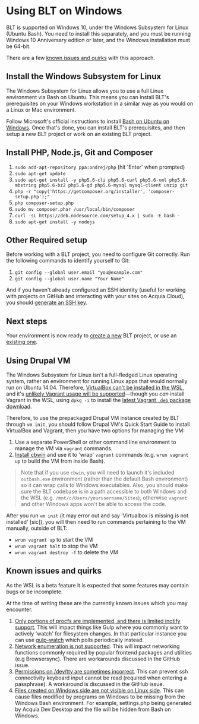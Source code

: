 # Using BLT on Windows

BLT is supported on Windows 10, under the Windows Subsystem for Linux (Ubuntu Bash). You need to install this separately, and you must be running Windows 10 Anniversary edition or later, and the Windows installation must be 64-bit.

There are a few [known issues and quirks](#known-issues-and-quirks) with this approach.

## Install the Windows Subsystem for Linux

The Windows Subsystem for Linux allows you to use a full Linux environment via Bash on Ubuntu. This means you can install BLT's prerequisites on your Windows workstation in a similar way as you would on a Linux or Mac environment.

Follow Microsoft's official instructions to install [Bash on Ubuntu on Windows](https://msdn.microsoft.com/en-us/commandline/wsl/install_guide). Once that's done, you can install BLT's prerequisites, and then setup a new BLT project or work on an existing BLT project.

## Install PHP, Node.js, Git and Composer

  1. `sudo add-apt-repository ppa:ondrej/php` (hit 'Enter' when prompted)
  2. `sudo apt-get update`
  3. `sudo apt-get install -y php5.6-cli php5.6-curl php5.6-xml php5.6-mbstring php5.6-bz2 php5.6-gd php5.6-mysql mysql-client unzip git`
  4. `php -r "copy('https://getcomposer.org/installer', 'composer-setup.php');"`
  5. `php composer-setup.php`
  6. `sudo mv composer.phar /usr/local/bin/composer`
  7. `curl -sL https://deb.nodesource.com/setup_4.x | sudo -E bash -`
  8. `sudo apt-get install -y nodejs`

## Other Required setup

Before working with a BLT project, you need to configure Git correctly. Run the following commands to identify yourself to Git:

  1. `git config --global user.email "you@example.com"`
  2. `git config --global user.name "Your Name"`

And if you haven't already configured an SSH identity (useful for working with projects on GitHub and interacting with your sites on Acquia Cloud), you should [generate an SSH key](https://help.github.com/articles/generating-an-ssh-key/).

## Next steps

Your environment is now ready to [create a new](creating-new-project.md) BLT project, or use an [existing one](onboarding.md).

## Using Drupal VM

The Windows Subsystem for Linux isn't a full-fledged Linux operating system, rather an environment for running Linux apps that would normally run on Ubuntu 14.04. Therefore, [VirtualBox can't be installed in the WSL](http://askubuntu.com/a/816350/88829), and it's [unlikely Vagrant usage will be supported](https://github.com/mitchellh/vagrant/issues/7731)—though you _can_ install Vagrant in the WSL, using `dpkg -i` to install the [latest Vagrant `.deb` package download](https://releases.hashicorp.com/vagrant/).

Therefore, to use the prepackaged Drupal VM instance created by BLT through `vm init`, you should follow Drupal VM's Quick Start Guide to install VirtualBox and Vagrant, then you have two options for managing the VM:

  1. Use a separate PowerShell or other command line environment to manage the VM via `vagrant` commands.
  2. [Install cbwin](https://github.com/xilun/cbwin#installation) and use it to 'wrap' `vagrant` commands (e.g. `wrun vagrant up` to build the VM from inside Bash).

> Note that if you use `cbwin`, you will need to launch it's included `outbash.exe` environment (rather than the default Bash environment) so it can wrap calls to Windows executables. Also, you should make sure the BLT codebase is in a path accessible to both Windows and the WSL (e.g. `/mnt/c/Users/yourusername/Sites`), otherwise `vagrant` and other Windows apps won't be able to access the code.

After you run `vm init` (it may error out and say 'Virtualbox is missing is not installed' [sic]), you will then need to run commands pertaining to the VM manually, outside of BLT:

  - `wrun vagrant up` to start the VM
  - `wrun vagrant halt` to stop the VM
  - `wrun vagrant destroy -f` to delete the VM

## Known issues and quirks

As the WSL is a beta feature it is expected that some features may contain bugs or be incomplete.

At the time of writing these are the currently known issues which you may encounter.

  1. [Only portions of procfs are implemented, and there is limited inotify support](https://github.com/Microsoft/BashOnWindows/issues/216). This will impact things like Gulp where you commonly want to actively 'watch' for filesystem changes. In that particular instance you can use [gulp-watch](https://www.npmjs.com/package/gulp-watch) which polls periodically instead.
  2. [Network enumeration is not supported](https://github.com/Microsoft/BashOnWindows/issues/468). This will impact networking functions commonly required by popular frontend packages and utilities (e.g Browsersync). There are workarounds discussed in the GitHub issue.
  3. [Permissions on /dev/tty are sometimes incorrect](https://github.com/Microsoft/BashOnWindows/issues/617). This can prevent ssh connectivity keyboard input cannot be read (required when entering a passphrase). A workaround is discussed in the GitHub issue.
  4. [Files created on Windows side are not visible on Linux side](https://github.com/Microsoft/BashOnWindows/issues/45). This can cause files modified by programs on Windows to be missing from the Windows Bash environment. For example, settings.php being generated by Acquia Dev Desktop and the file will be hidden from Bash on Windows.
